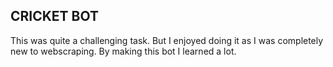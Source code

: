 ## CRICKET BOT
This was quite a challenging task. But I enjoyed doing it as I was completely new to webscraping.
By making this bot I learned a lot.
